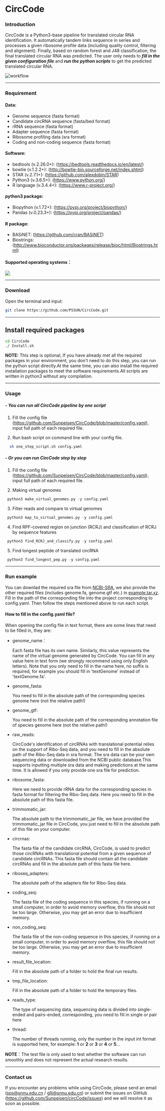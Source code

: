 # CircCode

### Introduction

CircCode is a Python3-base pipeline for translated circular RNA identification. It automatically tandem links sequence in series and processes a given ribosome profile data (including quality control, filtering and alignment). Finally, based on random forest and J48 classification, the final translated circular RNA was predicted. The user only needs to ***fill in the given configuration file*** and ***run the python scripts*** to get the predicted translated circular RNA.

![workflow](https://i.loli.net/2019/08/30/s2O7TcUiKSZYLMj.png)

---

### Requirement
#### Data:

- Genome sequence (fasta format)
- Candidate circRNA sequence (fasta/bed format)
- rRNA sequence (fasta format)
- Adapter sequence (fasta format)
- Ribosome profiling data (sra format)
- Coding and non-coding sequence (fasta format)
#### Software:

- bedtools (v.2.26.0+): (https://bedtools.readthedocs.io/en/latest/)
- bowtie (v.1.2.2+): (http://bowtie-bio.sourceforge.net/index.shtml)
- STAR (v.2.7.1+): (https://github.com/alexdobin/STAR)
- Python3 (v.3.6.5+): (https://www.python.org/)
- R language (v.3.4.4+): (https://www.r-project.org/)

#### python3 package:

- Biopython (v.1.72+): (https://pypi.org/project/biopython/)
- Pandas (v.0.23.3+): (https://pypi.org/project/pandas/)

#### R package:

- BASiNET: (https://github.com/cran/BASiNET)
- Biostrings: (http://www.bioconductor.org/packages/release/bioc/html/Biostrings.html)

#### Supported operating systems：
![](https://s2.ax1x.com/2019/08/30/mX31PK.th.jpg)

---
### Download
  Open the terminal and input:
  ```bash
  git clone https://github.com/PSSUN/CircCode.git
  ```
---
## Install required packages
  ```bash
  cd CircCode
  ./ Install.sh
  ```
  **NOTE:** This step is optional, If you have already met all the required packages in your environment, you don't need to do this step, you can run the python script directly.At the same time, you can also install the required installation packages to meet the software requirements.All scripts are written in python3 without any compilation.

---
### Usage

##### - You can run all CircCode pipeline by one script

1. Fill the config file (https://github.com/Sunpeisen/CircCode/blob/master/config.yaml), input full path of each required file.

2. Run bash script on command line  with your config file.

 ```bash
   sh one_step_script.sh config.yaml
 ```

##### - Or you can run CircCode step by step

  1. Fill the config file (https://github.com/Sunpeisen/CircCode/blob/master/config.yaml), input full path of each required file.

  2. Making virtual genomes

  ```python
   python3 make_virtual_genomes.py -y config.yaml
  ```
  3. Filter reads and compare to virtual genomes

  ```python
   python3 map_to_virtual_genomes.py -y config.yaml
  ```
  4. Find RPF-covered region on junction (RCRJ) and classification of RCRJ by sequence features

  ```python
   python3 find_RCRJ_and_classify.py -y config.yaml
  ```
  5. Find longest peptide of translated circRNA

 ```python
  python3 find_longest_pep.py -y config.yaml
 ```
---
### Run example

You can downlad the required sra file from [NCBI-SRA](https://www.ncbi.nlm.nih.gov/sra/SRR3495992), we also provide the other required files (includes genome.fa, genome.gtf etc.) in [example.tar.xz](https://github.com/PSSUN/CircCode/blob/master/example.tar.xz). Fill in the path of the corresponding file into the project corresponding to config.yaml. Then follow the steps mentioned above to run each script.

#### How to fill in the config.yaml file?

When opening the config file in text format, there are some lines that need to be filled in, they are:

 - genome_name： 
 
    Each fasta file has its own name. Similarly, this value represents the name of the virtual genome generated by CircCode. You can fill in any value here in text form (we strongly recommend using only English letters). Note that you only need to fill in the name here, no suffix is required, for example you should fill in 'textGenome' instead of 'textGenome.fa'.

 - genome_fasta:
 
   You need to fill in the absolute path of the corresponding species genome here (not the relative path!)
   
 - genome_gtf:
   
   You need to fill in the absolute path of the corresponding annotation file of species genome here (not the relative path!)
   
 - raw_reads:
 
   CircCode's identification of circRNAs with translational potential relies on the support of Ribo-Seq data, and you need to fill in the absolute path of the Ribo-Seq data in sra format. The sra data can be your own sequencing data or downloaded from the NCBI public database.This supports inputting multiple sra data and making predictions at the same time. It is allowed if you only provide one sra file for prediction.
   
  - ribosome_fasta:
  
    Here we need to provide rRNA data for the corresponding species in fasta format for filtering the Ribo-Seq data. Here you need to fill in the absolute path of this fasta file.
   
  - trimmomatic_jar:
  
    The absolute path to the trimmomatic_jar file, we have provided the trimmomatic_jar file in CircCode, you just need to fill in the absolute path of this file on your computer.
  
  - circrnas:
  
    The fasta file of the candidate circRNA, CircCode, is used to predict those circRNAs with translational potential from a given sequence of candidate circRNAs. This fasta file should contain all the candidate circRNAs and fill in the absolute path of this fasta file here.
  
  - riboseq_adapters:
    
    The absolute path of the adapters file for Ribo-Seq data.
    
  - coding_seq:
  
    The fasta file of the coding sequence in this species, if running on a small computer, in order to avoid memory overflow, this file should not be too large. Otherwise, you may get an error due to insufficient memory.
  
  - non_coding_seq:
  
    The fasta file of the non-coding sequence in this species, if running on a small computer, in order to avoid memory overflow, this file should not be too large. Otherwise, you may get an error due to insufficient memory.
  
  - result_file_location:
  
     Fill in the absolute path of a folder to hold the final run results.
  
  - tmp_file_location:
  
     Fill in the absolute path of a folder to hold the temporary files.
  
  - reads_type:
  
     The type of sequencing data, sequencing data is divided into single-ended and pairs-ended, corresponding, you need to fill in single or pair here
  
  - thread:
  
     The number of threads running, only the number in the input int format is supported here, for example: **1** or **2** or **3** or **4** or **5**...

**NOTE**：The test file is only used to test whether the software can run smoothly and does not represent the actual research results.


---
### Contact us

If you encounter any problems while using CircCode, please send an email (sps@snnu.edu.cn / glli@snnu.edu.cn) or submit the issues on GitHub (https://github.com/Sunpeisen/circCode/issues) and we will resolve it as soon as possible.
